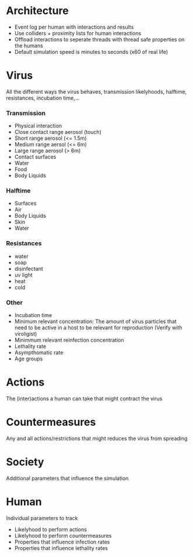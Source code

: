 # Architecture
- Event log per human with interactions and results
- Use colliders + proximity lists for human interactions
- Offload interactions to seperate threads with thread safe properties on the humans
- Default simulation speed is minutes to seconds (x60 of real life)

# Virus
All the different ways the virus behaves, transmission likelyhoods, halftime, resistances, incubation time,...
### Transmission
- Physical interaction
- Close contact range aerosol (touch)
- Short range aerosol (<= 1.5m)
- Medium range aersol (<= 6m)
- Large range aerosol (> 6m)
- Contact surfaces
- Water
- Food
- Body Liquids

### Halftime
- Surfaces
- Air
- Body Liquids
- Skin
- Water

### Resistances
- water
- soap
- disinfectant
- uv light
- heat
- cold

### Other
- Incubation time
- Minimum relevant concentration: The amount of virus particles that need to be active in a host to be relevant for reproduction (Verify with viroligist)
- Minimmum relevant reinfection concentration
- Lethality rate
- Asympthomatic rate
- Age groups

# Actions
The (inter)actions a human can take that might contract the virus

# Countermeasures
Any and all actions/restrictions that might reduces the virus from spreading

# Society
Additional parameters that influence the simulation

# Human
Individual parameters to track
- Likelyhood to perform actions
- Likelyhood to perform countermeasures
- Properties that influence infection rates
- Properties that influence lethality rates
